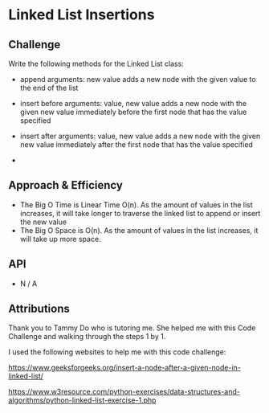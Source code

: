 # Linked List Insertions
<!-- Short summary or background information -->

## Challenge
<!-- Description of the challenge -->


Write the following methods for the Linked List class:

- append
arguments: new value
adds a new node with the given value to the end of the list

- insert before
arguments: value, new value
adds a new node with the given new value immediately before the first node that has the value specified

- insert after
arguments: value, new value
adds a new node with the given new value immediately after the first node that has the value specified
-
## Approach & Efficiency
<!-- What approach did you take? Why? What is the Big O space/time for this approach? -->


- The Big O Time is Linear Time O(n). As the amount of values in the list increases, it will take longer to traverse the linked list to append or insert the new value
- The Big O Space is O(n). As the amount of values in the list increases, it will take up more space.

## API
<!-- Description of each method publicly available to your Linked List -->

- N / A

## Attributions

Thank you to Tammy Do who is tutoring me. She helped me with this Code Challenge and walking through the steps 1 by 1.

I used the following websites to help me with this code challenge:

https://www.geeksforgeeks.org/insert-a-node-after-a-given-node-in-linked-list/

https://www.w3resource.com/python-exercises/data-structures-and-algorithms/python-linked-list-exercise-1.php

